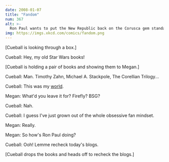 ```yaml
---
date: 2008-01-07
title: "Fandom"
num: 367
alt: >-
  Ron Paul wants to put the New Republic back on the Corusca gem standard.
img: https://imgs.xkcd.com/comics/fandom.png
---
```

[Cueball is looking through a box.]

Cueball: Hey, my old Star Wars books!

[Cueball is holding a pair of books and showing them to Megan.]

Cueball: Man. Timothy Zahn, Michael A. Stackpole, The Corellian Trilogy...

Cueball: This was my <u>world</u>.

Megan: What'd you leave it for? Firefly? BSG?

Cueball: Nah.

Cueball: I guess I've just grown out of the whole obsessive fan mindset.

Megan: Really.

Megan: So how's Ron Paul doing?

Cueball: Ooh! Lemme recheck today's blogs.

[Cueball drops the books and heads off to recheck the blogs.]